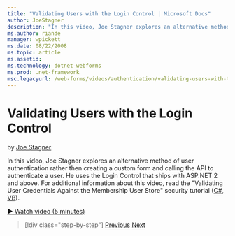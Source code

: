 ```yaml
---
title: "Validating Users with the Login Control | Microsoft Docs"
author: JoeStagner
description: "In this video, Joe Stagner explores an alternative method of user authentication rather then creating a custom form and calling the API to authenticate a use..."
ms.author: riande
manager: wpickett
ms.date: 08/22/2008
ms.topic: article
ms.assetid: 
ms.technology: dotnet-webforms
ms.prod: .net-framework
msc.legacyurl: /web-forms/videos/authentication/validating-users-with-the-login-control
---
```

Validating Users with the Login Control
====================
by [Joe Stagner](https://github.com/JoeStagner)

In this video, Joe Stagner explores an alternative method of user authentication rather then creating a custom form and calling the API to authenticate a user. He uses the Login Control that ships with ASP.NET 2 and above. For additional information about this video, read the "Validating User Credentials Against the Membership User Store" security tutorial ([C#](../../overview/older-versions-security/membership/validating-user-credentials-against-the-membership-user-store-cs.md), [VB](../../overview/older-versions-security/membership/validating-user-credentials-against-the-membership-user-store-vb.md)).

[&#9654; Watch video (5 minutes)](https://channel9.msdn.com/Blogs/ASP-NET-Site-Videos/validating-users-with-the-login-control)

>[!div class="step-by-step"]
[Previous](validating-users-manually.md)
[Next](adding-users-to-your-membership-system.md)